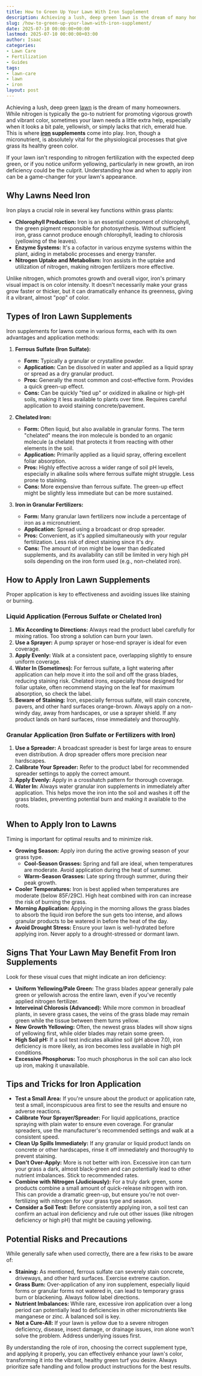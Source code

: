 ```yaml
---
title: How to Green Up Your Lawn With Iron Supplement
description: Achieving a lush, deep green lawn is the dream of many homeowners. While nitrogen is typically the go-to nutrient for promoting vigorous growth and vibrant...
slug: /how-to-green-up-your-lawn-with-iron-supplement/
date: 2025-07-10 00:00:00+00:00
lastmod: 2025-07-10 00:00:00+03:00
author: Isaac
categories:
- Lawn Care
- Fertilization
- Guides
tags:
- lawn-care
- lawn
- iron
layout: post
---
```

Achieving a lush, deep green [lawn](https://pestpolicy.com/10-essential-lawn-and-garden-tools-for-fall/) is the dream of many homeowners. While nitrogen is typically the go-to nutrient for promoting vigorous growth and vibrant color, sometimes your lawn needs a little extra help, especially when it looks a bit pale, yellowish, or simply lacks that rich, emerald hue. This is where **[iron](https://pestpolicy.com/best-paint-for-wrought-iron-railings/) supplements** come into play. Iron, though a micronutrient, is absolutely vital for the physiological processes that give grass its healthy green color.

If your lawn isn't responding to nitrogen fertilization with the expected deep green, or if you notice uniform yellowing, particularly in new growth, an iron deficiency could be the culprit. Understanding how and when to apply iron can be a game-changer for your lawn's appearance.

## Why Lawns Need Iron

Iron plays a crucial role in several key functions within grass plants:

* **Chlorophyll Production:** Iron is an essential component of chlorophyll, the green pigment responsible for photosynthesis. Without sufficient iron, grass cannot produce enough chlorophyll, leading to chlorosis (yellowing of the leaves).
* **Enzyme Systems:** It's a cofactor in various enzyme systems within the plant, aiding in metabolic processes and energy transfer.
* **Nitrogen Uptake and Metabolism:** Iron assists in the uptake and utilization of nitrogen, making nitrogen fertilizers more effective.

Unlike nitrogen, which promotes growth and overall vigor, iron's primary visual impact is on color intensity. It doesn't necessarily make your grass grow faster or thicker, but it can dramatically enhance its greenness, giving it a vibrant, almost "pop" of color.

## Types of Iron Lawn Supplements

Iron supplements for lawns come in various forms, each with its own advantages and application methods:

1.  **Ferrous Sulfate (Iron Sulfate):**
    * **Form:** Typically a granular or crystalline powder.
    * **Application:** Can be dissolved in water and applied as a liquid spray or spread as a dry granular product.
    * **Pros:** Generally the most common and cost-effective form. Provides a quick green-up effect.
    * **Cons:** Can be quickly "tied up" or oxidized in alkaline or high-pH soils, making it less available to plants over time. Requires careful application to avoid staining concrete/pavement.

2.  **Chelated Iron:**
    * **Form:** Often liquid, but also available in granular forms. The term "chelated" means the iron molecule is bonded to an organic molecule (a chelate) that protects it from reacting with other elements in the soil.
    * **Application:** Primarily applied as a liquid spray, offering excellent foliar absorption.
    * **Pros:** Highly effective across a wider range of soil pH levels, especially in alkaline soils where ferrous sulfate might struggle. Less prone to staining.
    * **Cons:** More expensive than ferrous sulfate. The green-up effect might be slightly less immediate but can be more sustained.

3.  **Iron in Granular Fertilizers:**
    * **Form:** Many granular lawn fertilizers now include a percentage of iron as a micronutrient.
    * **Application:** Spread using a broadcast or drop spreader.
    * **Pros:** Convenient, as it's applied simultaneously with your regular fertilization. Less risk of direct staining since it's dry.
    * **Cons:** The amount of iron might be lower than dedicated supplements, and its availability can still be limited in very high pH soils depending on the iron form used (e.g., non-chelated iron).

## How to Apply Iron Lawn Supplements

Proper application is key to effectiveness and avoiding issues like staining or burning.

### Liquid Application (Ferrous Sulfate or Chelated Iron)
1.  **Mix According to Directions:** Always read the product label carefully for mixing ratios. Too strong a solution can burn your lawn.
2.  **Use a Sprayer:** A pump sprayer or hose-end sprayer is ideal for even coverage.
3.  **Apply Evenly:** Walk at a consistent pace, overlapping slightly to ensure uniform coverage.
4.  **Water In (Sometimes):** For ferrous sulfate, a light watering after application can help move it into the soil and off the grass blades, reducing staining risk. Chelated irons, especially those designed for foliar uptake, often recommend staying on the leaf for maximum absorption, so check the label.
5.  **Beware of Staining:** Iron, especially ferrous sulfate, will stain concrete, pavers, and other hard surfaces orange-brown. Always apply on a non-windy day, away from hardscapes, or use a sprayer shield. If any product lands on hard surfaces, rinse immediately and thoroughly.

### Granular Application (Iron Sulfate or Fertilizers with Iron)
1.  **Use a Spreader:** A broadcast spreader is best for large areas to ensure even distribution. A drop spreader offers more precision near hardscapes.
2.  **Calibrate Your Spreader:** Refer to the product label for recommended spreader settings to apply the correct amount.
3.  **Apply Evenly:** Apply in a crosshatch pattern for thorough coverage.
4.  **Water In:** Always water granular iron supplements in immediately after application. This helps move the iron into the soil and washes it off the grass blades, preventing potential burn and making it available to the roots.

## When to Apply Iron to Lawns

Timing is important for optimal results and to minimize risk.

* **Growing Season:** Apply iron during the active growing season of your grass type.
    * **Cool-Season Grasses:** Spring and fall are ideal, when temperatures are moderate. Avoid application during the heat of summer.
    * **Warm-Season Grasses:** Late spring through summer, during their peak growth.
* **Cooler Temperatures:** Iron is best applied when temperatures are moderate (below 85F/29C). High heat combined with iron can increase the risk of burning the grass.
* **Morning Application:** Applying in the morning allows the grass blades to absorb the liquid iron before the sun gets too intense, and allows granular products to be watered in before the heat of the day.
* **Avoid Drought Stress:** Ensure your lawn is well-hydrated before applying iron. Never apply to a drought-stressed or dormant lawn.

## Signs That Your Lawn May Benefit From Iron Supplements

Look for these visual cues that might indicate an iron deficiency:

* **Uniform Yellowing/Pale Green:** The grass blades appear generally pale green or yellowish across the entire lawn, even if you've recently applied nitrogen fertilizer.
* **Interveinal Chlorosis (Advanced):** While more common in broadleaf plants, in severe grass cases, the veins of the grass blade may remain green while the tissue between them turns yellow.
* **New Growth Yellowing:** Often, the newest grass blades will show signs of yellowing first, while older blades may retain some green.
* **High Soil pH:** If a soil test indicates alkaline soil (pH above 7.0), iron deficiency is more likely, as iron becomes less available in high pH conditions.
* **Excessive Phosphorus:** Too much phosphorus in the soil can also lock up iron, making it unavailable.

## Tips and Tricks for Iron Application

* **Test a Small Area:** If you're unsure about the product or application rate, test a small, inconspicuous area first to see the results and ensure no adverse reactions.
* **Calibrate Your Sprayer/Spreader:** For liquid applications, practice spraying with plain water to ensure even coverage. For granular spreaders, use the manufacturer's recommended settings and walk at a consistent speed.
* **Clean Up Spills Immediately:** If any granular or liquid product lands on concrete or other hardscapes, rinse it off immediately and thoroughly to prevent staining.
* **Don't Over-Apply:** More is not better with iron. Excessive iron can turn your grass a dark, almost black-green and can potentially lead to other nutrient imbalances. Stick to recommended rates.
* **Combine with Nitrogen (Judiciously):** For a truly dark green, some products combine a small amount of quick-release nitrogen with iron. This can provide a dramatic green-up, but ensure you're not over-fertilizing with nitrogen for your grass type and season.
* **Consider a Soil Test:** Before consistently applying iron, a soil test can confirm an actual iron deficiency and rule out other issues (like nitrogen deficiency or high pH) that might be causing yellowing.

## Potential Risks and Precautions

While generally safe when used correctly, there are a few risks to be aware of:

* **Staining:** As mentioned, ferrous sulfate can severely stain concrete, driveways, and other hard surfaces. Exercise extreme caution.
* **Grass Burn:** Over-application of any iron supplement, especially liquid forms or granular forms not watered in, can lead to temporary grass burn or blackening. Always follow label directions.
* **Nutrient Imbalances:** While rare, excessive iron application over a long period can potentially lead to deficiencies in other micronutrients like manganese or zinc. A balanced soil is key.
* **Not a Cure-All:** If your lawn is yellow due to a severe nitrogen deficiency, disease, insect damage, or drainage issues, iron alone won't solve the problem. Address underlying issues first.

By understanding the role of iron, choosing the correct supplement type, and applying it properly, you can effectively enhance your lawn's color, transforming it into the vibrant, healthy green turf you desire. Always prioritize safe handling and follow product instructions for the best results.